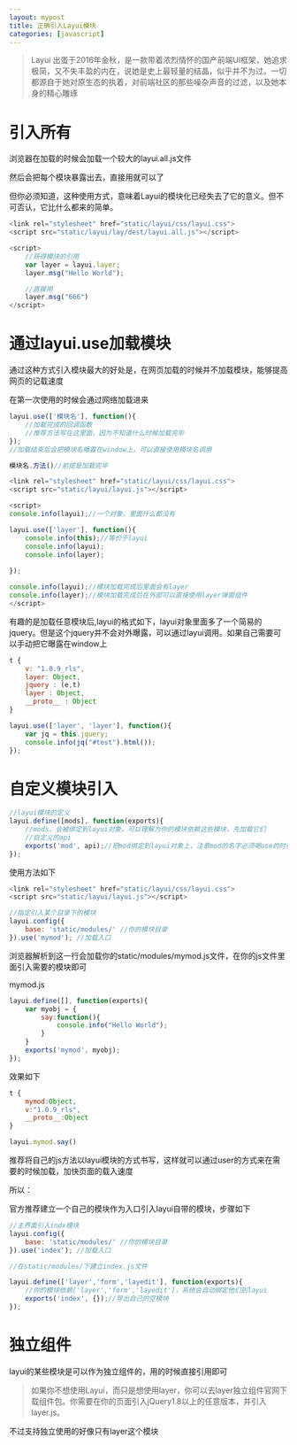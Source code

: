 ```yaml
---
layout: mypost
title: 正确引入Layui模块
categories: [javascript]
---
```


> Layui 出蛋于2016年金秋，是一款带着浓烈情怀的国产前端UI框架，她追求极简，又不失丰盈的内在，说她是史上最轻量的结晶，似乎并不为过。一切都源自于她对原生态的执着，对前端社区的那些噪杂声音的过滤，以及她本身的精心雕琢

# 引入所有

浏览器在加载的时候会加载一个较大的layui.all.js文件

然后会把每个模块暴露出去，直接用就可以了

但你必须知道，这种使用方式，意味着Layui的模块化已经失去了它的意义。但不可否认，它比什么都来的简单。

```javascript
<link rel="stylesheet" href="static/layui/css/layui.css">
<script src="static/layui/lay/dest/layui.all.js"></script>

<script>
    //获得模块的引用
    var layer = layui.layer;
    layer.msg("Hello World");

    //直接用
    layer.msg("666")
</script> 
```

# 通过layui.use加载模块

通过这种方式引入模块最大的好处是，在网页加载的时候并不加载模块，能够提高网页的记载速度

在第一次使用的时候会通过网络加载进来

```javascript
layui.use(['模块名'], function(){
    //加载完成的回调函数
    //推荐方法写在这里面，因为不知道什么时候加载完毕
});
//加载结束后会把模块名曝露在window上，可以直接使用模块名调用

模块名.方法()//前提是加载完毕
```

```javascript
<link rel="stylesheet" href="static/layui/css/layui.css">
<script src="static/layui/layui.js"></script>

<script>
console.info(layui);//一个对象，里面什么都没有

layui.use(['layer'], function(){
    console.info(this);//等价于layui
    console.info(layui);
    console.info(layer);
    
});

console.info(layui);//模块加载完成后里面会有layer
console.info(layer);//模块加载完成后在外部可以直接使用layer弹窗组件
</script> 
```

有趣的是加载任意模块后,layui的格式如下，layui对象里面多了一个简易的jquery。但是这个jquery并不会对外曝露，可以通过layui调用。如果自己需要可以手动把它曝露在window上

```javascript
t {
    v: "1.0.9_rls", 
    layer: Object,
    jquery : (e,t)
    layer : Object,
    __proto__ : Object
}
```

```javascript
layui.use(['layer', 'layer'], function(){
    var jq = this.jquery;
    console.info(jq("#test").html());   
});
```

# 自定义模块引入

```javascript
//layui模块的定义
layui.define([mods], function(exports){
    //mods，会被绑定到layui对象，可以理解为你的模块依赖这些模块，先加载它们
    //自定义的api
    exports('mod', api);//把mod绑定到layui对象上，注意mod的名字必须喝use的时候一样
});  
```

使用方法如下

```javascript
<link rel="stylesheet" href="static/layui/css/layui.css">
<script src="static/layui/layui.js"></script>

//指定引入某个目录下的模块
layui.config({
    base: 'static/modules/' //你的模块目录
}).use('mymod'); //加载入口
```

浏览器解析到这一行会加载你的static/modules/mymod.js文件，在你的js文件里面引入需要的模块即可

mymod.js

```javascript
layui.define([], function(exports){
    var myobj = {
        say:function(){
            console.info("Hello World");
        }
    }
    exports('mymod', myobj);
});
```

效果如下

```javascript
t {
    mymod:Object,
    v:"1.0.9_rls",
    __proto__:Object
}

layui.mymod.say()
```

推荐将自己的js方法以layui模块的方式书写，这样就可以通过user的方式来在需要的时候加载，加快页面的载入速度

所以：

官方推荐建立一个自己的模块作为入口引入layui自带的模块，步骤如下

```javascript
//主界面引入indx模块
layui.config({
    base: 'static/modules/' //你的模块目录
}).use('index'); //加载入口

//在static/modules/下建立index.js文件

layui.define(['layer','form','layedit'], function(exports){
    //你的模块依赖['layer','form','layedit']，系统会自动绑定他们到layui
    exports('index', {});//导出自己的空模块
});
```

# 独立组件

layui的某些模块是可以作为独立组件的，用的时候直接引用即可

> 如果你不想使用Layui，而只是想使用layer，你可以去layer独立组件官网下载组件包。你需要在你的页面引入jQuery1.8以上的任意版本，并引入layer.js。

不过支持独立使用的好像只有layer这个模块